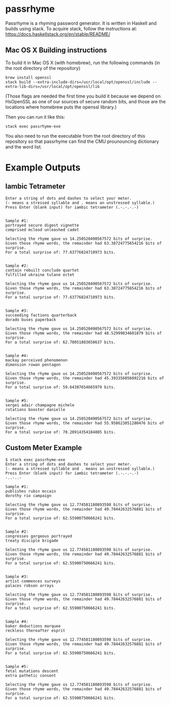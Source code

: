 # passrhyme

Passrhyme is a rhyming password generator.  It is written in Haskell and builds using stack.  To acquire stack, follow the
instructions at: https://docs.haskellstack.org/en/stable/README/

## Mac OS X Building instructions
To build it in Mac OS X (with homebrew), run the following commands (in the root directory of the repository)
```
brew install openssl
stack build --extra-include-dirs=/usr/local/opt/openssl/include --extra-lib-dirs=/usr/local/opt/openssl/lib
```
(Those flags are needed the first time you build it because we depend on HsOpenSSL as one of our sources of secure random bits, and those are the locations where homebrew puts the openssl library.)

Then you can run it like this:

```
stack exec passrhyme-exe
```

You also need to run the executable from the root directory of this repository so that passrhyme can find the CMU
prounouncing dictionary and the word list.

# Example Outputs

## Iambic Tetrameter
```
Enter a string of dots and dashes to select your meter.
(- means a stressed syllable and . means an unstressed syllable.)
Press Enter (blank input) for iambic tetrameter (.-.-.-.-)


Sample #1:
portrayed secure digest vignette
comprised mcleod unleashed cadet

Selecting the rhyme gave us 14.250520490567572 bits of surprise.
Given those rhyme words, the remainder had 63.38724775654216 bits of surprise.
For a total surprise of: 77.63776824710973 bits.


Sample #2:
contain rebuilt conclude quartet
fulfilled ukraine tulane octet

Selecting the rhyme gave us 14.250520490567572 bits of surprise.
Given those rhyme words, the remainder had 63.38724775654216 bits of surprise.
For a total surprise of: 77.63776824710973 bits.


Sample #3:
succeeding factions quarterback
dorado buses paperback

Selecting the rhyme gave us 14.250520490567572 bits of surprise.
Given those rhyme words, the remainder had 48.52999834601879 bits of surprise.
For a total surprise of: 62.78051883658637 bits.


Sample #4:
mackay perceived phenomenon
dimension rowan pentagon

Selecting the rhyme gave us 14.250520490567572 bits of surprise.
Given those rhyme words, the remainder had 45.393356056092216 bits of surprise.
For a total surprise of: 59.64387654665979 bits.


Sample #5:
sergei adair champagne michele
rotations booster danielle

Selecting the rhyme gave us 14.250520490567572 bits of surprise.
Given those rhyme words, the remainder had 55.958623051280476 bits of surprise.
For a total surprise of: 70.20914354184805 bits.
```

## Custom Meter Example
```
$ stack exec passrhyme-exe
Enter a string of dots and dashes to select your meter.
(- means a stressed syllable and . means an unstressed syllable.)
Press Enter (blank input) for iambic tetrameter (.-.-.-.-)
-..-..-

Sample #1:
publishes rubin mccain
dorothy rio campaign

Selecting the rhyme gave us 12.774581180893598 bits of surprise.
Given those rhyme words, the remainder had 49.78442632576881 bits of surprise.
For a total surprise of: 62.55900750666241 bits.


Sample #2:
congresses gorgeous portrayed
treaty disciple brigade

Selecting the rhyme gave us 12.774581180893598 bits of surprise.
Given those rhyme words, the remainder had 49.78442632576881 bits of surprise.
For a total surprise of: 62.55900750666241 bits.


Sample #3:
artist commences surveys
palaces robson arrays

Selecting the rhyme gave us 12.774581180893598 bits of surprise.
Given those rhyme words, the remainder had 49.78442632576881 bits of surprise.
For a total surprise of: 62.55900750666241 bits.


Sample #4:
baker deductions marquee
reckless thereafter esprit

Selecting the rhyme gave us 12.774581180893598 bits of surprise.
Given those rhyme words, the remainder had 49.78442632576881 bits of surprise.
For a total surprise of: 62.55900750666241 bits.


Sample #5:
fetal mutations descent
extra pathetic consent

Selecting the rhyme gave us 12.774581180893598 bits of surprise.
Given those rhyme words, the remainder had 49.78442632576881 bits of surprise.
For a total surprise of: 62.55900750666241 bits.
```

